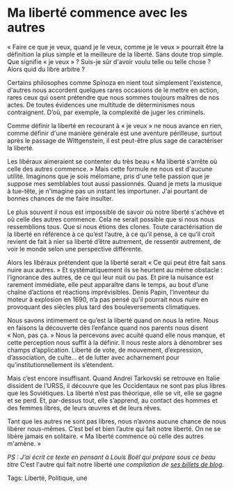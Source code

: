 # Ma liberté commence avec les autres

« Faire ce que je veux, quand je le veux, comme je le veux » pourrait être la définition la plus simple et la meilleure de la liberté. Sans doute trop simple. Que signifie « je veux » ? Suis-je sûr d'avoir voulu telle ou telle chose ? Alors quid du libre arbitre ?<span id="more-33656"></span>

Certains philosophes comme Spinoza en nient tout simplement l'existence, d'autres nous accordent quelques rares occasions de le mettre en action, rares ceux qui osent prétendre que nous sommes toujours maîtres de nos actes. De toutes évidences une multitude de déterminismes nous contraignent. D’où, par exemple, la complexité de juger les criminels.

Comme définir la liberté en recourant à « je veux » ne nous avance en rien, comme définir d'une manière générale est une aventure périlleuse, surtout après le passage de Wittgenstein, il est peut-être plus sage de caractériser la liberté.

Les libéraux aimeraient se contenter du très beau « Ma liberté s’arrête où celle des autres commence. » Mais cette formule ne nous est d'aucune utilité. Imaginons que je sois mélomane, pris d'une telle passion que je suppose mes semblables tout aussi passionnés. Quand je mets la musique à tue-tête, je n'imagine pas un instant les importuner. J'ai pourtant de bonnes chances de me faire insulter.

Le plus souvent il nous est impossible de savoir où notre liberté s'achève et où celle des autres commence. Cela ne serait possible que si nous nous ressemblions tous. Que si nous étions des clones. Toute caractérisation de la liberté en référence à ce qu’est l’autre, à ce qu’il pense, à ce qu’il croit revient de fait à nier sa liberté d’être autrement, de ressentir autrement, de voir le monde selon une perspective différente.

Alors les libéraux prétendent que la liberté serait « Ce qui peut être fait sans nuire aux autres. » Et systématiquement ils se heurtent au même obstacle : l’ignorance des autres, de ce qui leur nuit ou pas. Et pire la nuisance est rarement immédiate, elle peut apparaître dans le temps, au bout d’une chaîne d’actions et réactions imprévisibles. Denis Papin, l’inventeur du moteur à explosion en 1690, n’a pas pensé qu’il pourrait nous nuire en provoquant des siècles plus tard des bouleversements climatiques.

Nous savons intimement ce qu’est la liberté quand on nous la retire. Nous en faisons la découverte dès l’enfance quand nos parents nous disent « Non, pas ça. » Nous la percevons avec acuité quand elle nous manque, et cette perception nous suffit à la définir. Il nous reste alors à dénombrer ses champs d’application. Liberté de vote, de mouvement, d’expression, d’association, de culte… et de lutter avec acharnement pour qu’institutionnellement ils s’étendent.

Mais c’est encore insuffisant. Quand Andreï Tarkovski se retrouve en Italie dissident de l’URSS, il découvre que les Occidentaux ne sont pas plus libres que les Soviétiques. La liberté n’est pas théorique, elle se vit, elle se gagne et se perd. Et, par-dessus tout, elle s’apprend, au contact des hommes et des femmes libres, de leurs œuvres et de leurs rêves.

Tant que les autres ne sont pas libres, nous n’avons aucune chance de nous libérer nous-mêmes. C’est bel et bien l’autre qui fait notre liberté. On ne se libère jamais en solitaire. « Ma liberté commence où celle des autres m'amène. »

*PS : J’ai écrit ce texte en pensant à Louis Boël qui prépare sous ce beau titre* C’est l'autre qui fait notre liberté *une compilation de [ses billets de blog](http://candido4press.wordpress.com/).*

Tags: Liberté, Politique, une